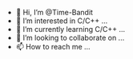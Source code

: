 - 👋 Hi, I’m @Time-Bandit
- 👀 I’m interested in C/C++ ...
- 🌱 I’m currently learning C/C++ ...
- 💞️ I’m looking to collaborate on ...
- 📫 How to reach me ...

<!---
Time-Bandit/Time-Bandit is a ✨ special ✨ repository because its `README.md` (this file) appears on your GitHub profile.
You can click the Preview link to take a look at your changes.
--->
